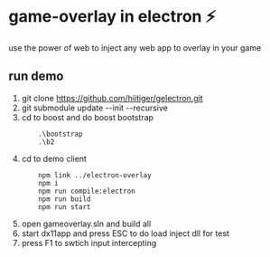 # game-overlay in electron ⚡

use the power of web to inject any web app to overlay in your game


## run demo
1. git clone https://github.com/hiitiger/gelectron.git
2. git submodule update --init --recursive
3. cd to boost and do boost bootstrap
    ```
        .\bootstrap
        .\b2
    ```
4. cd to demo client 
    ```
        npm link ../electron-overlay
        npm i
        npm run compile:electron
        npm run build
        npm run start
    ```
5. open gameoverlay.sln and build all 
6. start dx11app and press ESC to do load inject dll for test
7. press F1 to swtich input intercepting
